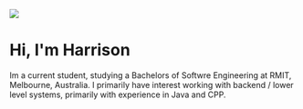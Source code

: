 ![](https://skillicons.dev/icons?i=apple,neovim,cpp,java,gradle,mysql)

# Hi, I'm Harrison

Im a current student, studying a Bachelors of Softwre Engineering at RMIT, Melbourne, Australia. I primarily have interest working with backend / lower level systems, primarily with experience in Java and CPP.
